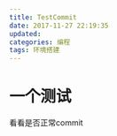 ```yaml
---
title: TestCommit
date: 2017-11-27 22:19:35
updated: 
categories: 编程
tags: 环境搭建
---
```


# 一个测试

看看是否正常commit